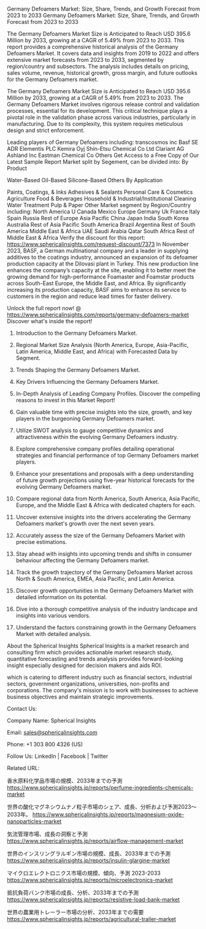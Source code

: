 Germany Defoamers Market: Size, Share, Trends, and Growth Forecast from 2023 to 2033
Germany Defoamers Market: Size, Share, Trends, and Growth Forecast from 2023 to 2033
 
The Germany Defoamers Market Size is Anticipated to Reach USD 395.6 Million by 2033, growing at a CAGR of 5.49% from 2023 to 2033.
This report provides a comprehensive historical analysis of the Germany Defoamers Market. It covers data and insights from 2019 to 2022 and offers extensive market forecasts from 2023 to 2033, segmented by region/country and subsectors. The analysis includes details on pricing, sales volume, revenue, historical growth, gross margin, and future outlooks for the Germany Defoamers market.

The Germany Defoamers Market Size is Anticipated to Reach USD 395.6 Million by 2033, growing at a CAGR of 5.49% from 2023 to 2033.
The Germany Defoamers Market involves rigorous release control and validation processes, essential for its development. This critical technique plays a pivotal role in the validation phase across various industries, particularly in manufacturing. Due to its complexity, this system requires meticulous design and strict enforcement.

Leading players of Germany Defoamers including:
transcosmos inc
Basf SE ADR
Elementis PLC
Kemira Oyj
Shin-Etsu Chemical Co Ltd
Clariant AG
Ashland Inc
Eastman Chemical Co
Others
Get Access to a Free Copy of Our Latest Sample Report
Market split by Segement, can be divided into:
By Product

Water-Based
Oil-Based
Silicone-Based
Others
By Application

Paints, Coatings, & Inks
Adhesives & Sealants
Personal Care & Cosmetics
Agriculture
Food & Beverages
Household & Industrial/Institutional Cleaning
Water Treatment
Pulp & Paper
Other
Market segment by Region/Country including:
North America
U
Canada
Mexico
Europe
Germany
Uk
France
Italy
Spain
Russia
Rest of Europe
Asia Pacific
China
Japan
India
South Korea
Australia
Rest of Asia Pacific
South America
Brazil
Argentina
Rest of South America
Middle East & Africa
UAE
Saudi Arabia
Qatar
South Africa
Rest of Middle East & Africa
Verify the discount for this report: https://www.sphericalinsights.com/request-discount/7373
In November 2023, BASF, a German multinational company and a leader in supplying additives to the coatings industry, announced an expansion of its defoamer production capacity at the Dilovasi plant in Turkey. This new production line enhances the company’s capacity at the site, enabling it to better meet the growing demand for high-performance Foamaster and Foamstar products across South-East Europe, the Middle East, and Africa. By significantly increasing its production capacity, BASF aims to enhance its service to customers in the region and reduce lead times for faster delivery.

Unlock the full report now! @ https://www.sphericalinsights.com/reports/germany-defoamers-market
Discover what's inside the report!
1. Introduction to the Germany Defoamers Market.
2. Regional Market Size Analysis (North America, Europe, Asia-Pacific, Latin America, Middle East, and Africa) with Forecasted Data by Segment.
3. Trends Shaping the Germany Defoamers Market.
4. Key Drivers Influencing the Germany Defoamers Market.
5. In-Depth Analysis of Leading Company Profiles.
Discover the compelling reasons to invest in this Market Report!

1. Gain valuable time with precise insights into the size, growth, and key players in the burgeoning Germany Defoamers market.
2. Utilize SWOT analysis to gauge competitive dynamics and attractiveness within the evolving Germany Defoamers industry.
3. Explore comprehensive company profiles detailing operational strategies and financial performance of top Germany Defoamers market players.
4. Enhance your presentations and proposals with a deep understanding of future growth projections using five-year historical forecasts for the evolving Germany Defoamers market.
5. Compare regional data from North America, South America, Asia Pacific, Europe, and the Middle East & Africa with dedicated chapters for each.
6. Uncover extensive insights into the drivers accelerating the Germany Defoamers market's growth over the next seven years.
7. Accurately assess the size of the Germany Defoamers Market with precise estimations.
8. Stay ahead with insights into upcoming trends and shifts in consumer behaviour affecting the Germany Defoamers market.
9. Track the growth trajectory of the Germany Defoamers Market across North & South America, EMEA, Asia Pacific, and Latin America.
10. Discover growth opportunities in the Germany Defoamers Market with detailed information on its potential.
11. Dive into a thorough competitive analysis of the industry landscape and insights into various vendors.
12. Understand the factors constraining growth in the Germany Defoamers Market with detailed analysis.

About the Spherical Insights
Spherical Insights is a market research and consulting firm which provides actionable market research study, quantitative forecasting and trends analysis provides forward-looking insight especially designed for decision makers and aids ROI.

which is catering to different industry such as financial sectors, industrial sectors, government organizations, universities, non-profits and corporations. The company's mission is to work with businesses to achieve business objectives and maintain strategic improvements.

Contact Us:

Company Name: Spherical Insights

Email: sales@sphericalinsights.com

Phone: +1 303 800 4326 (US)

Follow Us: LinkedIn | Facebook | Twitter

Related URL: 

香水原料化学品市場の規模、2033年までの予測
https://www.sphericalinsights.jp/reports/perfume-ingredients-chemicals-market 

世界の酸化マグネシウムナノ粒子市場のシェア、成長、分析および予測2023～2033年。
https://www.sphericalinsights.jp/reports/magnesium-oxide-nanoparticles-market 

気流管理市場、成長の洞察と予測
https://www.sphericalinsights.jp/reports/airflow-management-market 

世界のインスリングラルギン市場の規模、成長、2033年までの予測
https://www.sphericalinsights.jp/reports/insulin-glargine-market 

マイクロエレクトロニクス市場の規模、傾向、予測 2023-2033
https://www.sphericalinsights.jp/reports/microelectronics-market 

抵抗負荷バンク市場の成長、分析、2033年までの予測
https://www.sphericalinsights.jp/reports/resistive-load-bank-market 

世界の農業用トレーラー市場の分析、2033年までの需要
https://www.sphericalinsights.jp/reports/agricultural-trailer-market 
